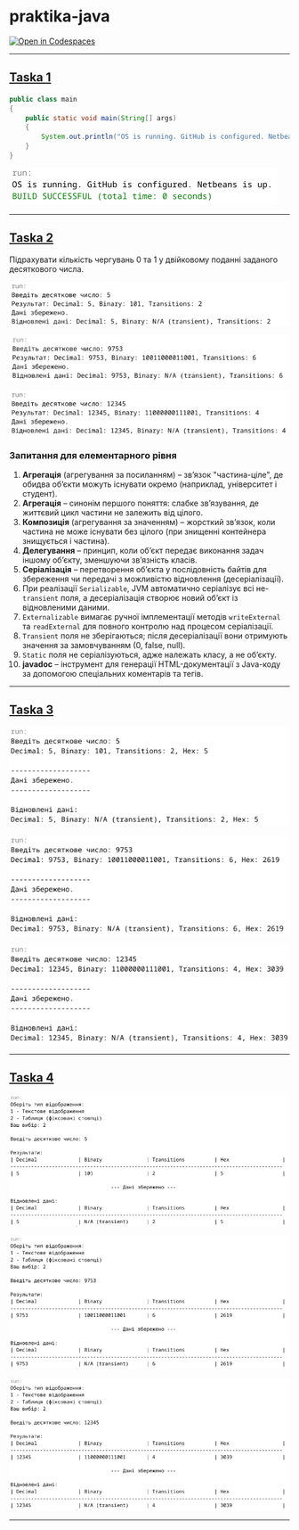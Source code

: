 # praktika-java

[![Open in Codespaces](https://classroom.github.com/assets/launch-codespace-2972f46106e565e64193e422d61a12cf1da4916b45550586e14ef0a7c637dd04.svg)](https://musical-space-chainsaw-6x4xqxrvj4jf4v99.github.dev/)

---

## [Taska 1](https://github.com/1kalina/praktika-java/tree/main/1-taska/src/)

```Java
public class main 
{
    public static void main(String[] args) 
    {
        System.out.println("OS is running. GitHub is configured. Netbeans is up.");
    }
}
```

![result task 1](https://github.com/1kalina/praktika-java/blob/main/images/1-taska/result.png)

---

## [Taska 2](https://github.com/1kalina/praktika-java/tree/main/2-taska/src/ex02)
Підрахувати кількість чергувань 0 та 1 у двійковому поданні заданого десяткового числа.

![5 task 2](https://github.com/1kalina/praktika-java/blob/main/images/2-taska/5.png)

![9753 task 2](https://github.com/1kalina/praktika-java/blob/main/images/2-taska/9753.png)

![12345 task 2](https://github.com/1kalina/praktika-java/blob/main/images/2-taska/12345.png)

### Запитання для елементарного рівня
1. **Агрегація** (агрегування за посиланням) – зв’язок "частина-ціле", де обидва об’єкти можуть існувати окремо (наприклад, університет і студент).  
2. **Агрегація** – синонім першого поняття: слабке зв’язування, де життєвий цикл частини не залежить від цілого.  
3. **Композиція** (агрегування за значенням) – жорсткий зв’язок, коли частина не може існувати без цілого (при знищенні контейнера знищується і частина).  
4. **Делегування** – принцип, коли об’єкт передає виконання задач іншому об’єкту, зменшуючи зв’язність класів.  
5. **Серіалізація** – перетворення об’єкта у послідовність байтів для збереження чи передачі з можливістю відновлення (десеріалізації).  
6. При реалізації `Serializable`, JVM автоматично серіалізує всі не-`transient` поля, а десеріалізація створює новий об’єкт із відновленими даними.  
7. `Externalizable` вимагає ручної імплементації методів `writeExternal` та `readExternal` для повного контролю над процесом серіалізації.  
8. `Transient` поля не зберігаються; після десеріалізації вони отримують значення за замовчуванням (0, false, null).  
9. `Static` поля не серіалізуються, адже належать класу, а не об’єкту.  
10. **javadoc** – інструмент для генерації HTML-документації з Java-коду за допомогою спеціальних коментарів та тегів.

---

## [Taska 3](https://github.com/1kalina/praktika-java/tree/main/3-taska/src/ex02)

![5 task 3](https://github.com/1kalina/praktika-java/blob/main/images/3-taska/5.png)

![9753 task 3](https://github.com/1kalina/praktika-java/blob/main/images/3-taska/9753.png)

![12345 task 3](https://github.com/1kalina/praktika-java/blob/main/images/3-taska/12345.png)

---

## [Taska 4](https://github.com/1kalina/praktika-java/tree/main/4-taska/src/ex02)

![5 task 4](https://github.com/1kalina/praktika-java/blob/main/images/4-taska/5.png)

![9753 task 4](https://github.com/1kalina/praktika-java/blob/main/images/4-taska/9753.png)

![12345 task 4](https://github.com/1kalina/praktika-java/blob/main/images/4-taska/12345.png)

---
